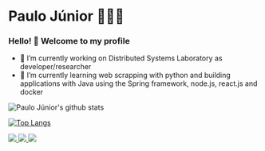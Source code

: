 # Paulo Júnior 👨‍💻🔥

### Hello! 👋 Welcome to my profile

- 🔭 I’m currently working on Distributed Systems Laboratory as developer/researcher
- 🌱 I’m currently learning web scrapping with python and building applications with Java using the Spring framework, node.js, react.js and docker

![Paulo Júnior's github stats](https://github-readme-stats.vercel.app/api?username=paulojuniore&show_icons=true&count_private=true)

[![Top Langs](https://github-readme-stats.vercel.app/api/top-langs/?username=paulojuniore&layout=compact&exclude_repo=MachineLearningStudies,DataScienceStudies)](https://github.com/anuraghazra/github-readme-stats)

<a href="https://github.com/paulojuniore">
 <img src="https://img.shields.io/github/followers/paulojuniore?style=social"/>
</a>

<a href="https://www.linkedin.com/in/paulo-juniore">
 <img src="https://img.shields.io/static/v1?label=&message=LinkedIn&color=blue&style=flat-square&logo=LINKEDIN"/>
</a>

<a href="mailto:paulo.junior@ccc.ufcg.edu.br">
 <img src="https://img.shields.io/badge/-Mail-c14438?style=flat-square&logo=Gmail&logoColor=white"/>
</a>
